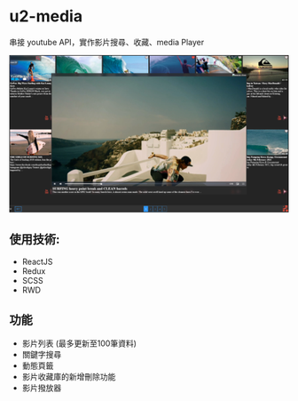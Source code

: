 # u2-media

串接 youtube API，實作影片搜尋、收藏、media Player

![alt text](https://github.com/ubuntu030/u2-media/blob/master/src/public/review.png)

## 使用技術:
* ReactJS
* Redux
* SCSS
* RWD 

## 功能

* 影片列表 (最多更新至100筆資料)
* 關鍵字搜尋
* 動態頁籤
* 影片收藏庫的新增刪除功能
* 影片撥放器

